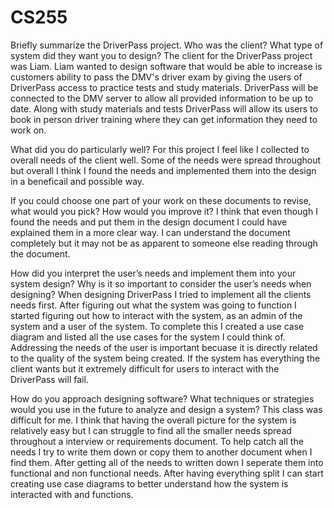 # CS255

Briefly summarize the DriverPass project. Who was the client? What type of system did they want you to design?
  The client for the DriverPass project was Liam.
  Liam wanted to design software that would be able to increase is customers ability to pass the DMV's driver exam
  by giving the users of DriverPass access to practice tests and study materials. DriverPass will be connected to the
  DMV server to allow all provided information to be up to date. Along with study materials and tests DriverPass will
  allow its users to book in person driver training where they can get information they need to work on.
  
What did you do particularly well?
  For this project I feel like I collected to overall needs of the client well. Some of the needs were spread throughout
  but overall I think I found the needs and implemented them into the design in a beneficail and possible way.

If you could choose one part of your work on these documents to revise, what would you pick? How would you improve it?
  I think that even though I found the needs and put them in the design document I could have explained them in a more clear way.
  I can understand the document completely but it may not be as apparent to someone else reading through the document.

How did you interpret the user’s needs and implement them into your system design? Why is it so important to consider
the user’s needs when designing?
  When designing DriverPass I tried to implement all the clients needs first. After figuring out what the system was going
  to function I started figuring out how to interact with the system, as an admin of the system and a user of the system.
  To complete this I created a use case diagram and listed all the use cases for the system I could think of. Addressing the
  needs of the user is important becuase it is directly related to the quality of the system being created. If the system has
  everything the client wants but it extremely difficult for users to interact with the DriverPass will fail.

How do you approach designing software? What techniques or strategies would you use in the future to analyze and design
a system?
  This class was difficult for me. I think that having the overall picture for the system is relatively easy but I can struggle to 
  find all the smaller needs spread throughout a interview or requirements document. To help catch all the needs I try to write them down
  or copy them to another document when I find them. After getting all of the needs to written down I seperate them into functional and non
  functional needs. After having everything split I can start creating use case diagrams to better understand how the system is interacted with
  and functions.
